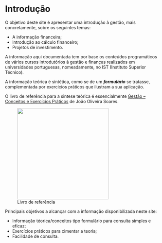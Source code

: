 # Introdução

O objetivo deste site é apresentar uma introdução à gestão, mais concretamente, sobre os seguintes temas:

- A informação financeira;
- Introdução ao cálculo financeiro;
- Projetos de investimento.

A informação aqui documentada tem por base os conteúdos programáticos de vários cursos introdutórios à gestão e finanças realizados em universidades portuguesas, nomeadamente, no IST (Instituto Superior Técnico).   

A informação teórica é sintética, como se de um ___formulário___ se tratasse, complementada por exercicíos práticos que ilustram a sua aplicação.

O livro de referência para a sintese teórica é essencialmente [Gestão – Conceitos e Exercícios Práticos](https://www.wook.pt/livro/gestao-conceitos-e-exercicios-praticos-joao-oliveira-soares/27394180) de João Oliveira Soares.

<figure markdown>
  <img src="https://img.wook.pt/images/gestao-conceitos-e-exercicios-praticos-joao-oliveira-soares/MXwyNzM5NDE4MHwyMzc1MzA2MXwxNjYyNjQ2NjgwMDAwfHdlYnA=/550x" width="300" >
  <figcaption>Livro de referência</figcaption>
</figure>



Principais objetivos a alcançar com a informação disponibilizada neste site:

- Informação téorica/conceitos tipo formulário para consulta simples e eficaz;
- Exercícios práticos para cimentar a teoria;
- Facilidade de consulta.
